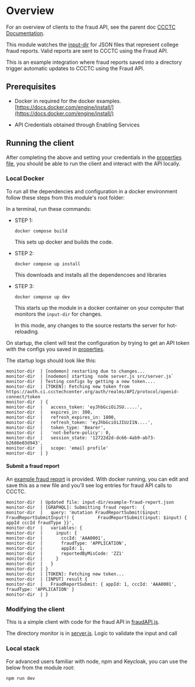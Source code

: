 # Overview

For an overview of clients to the fraud API, see the parent doc [CCCTC Documentation](../README.md#ccctc-documentation).

This module watches the [input-dir](./input-dir/) for JSON files that represent college fraud reports.  Valid reports are sent to CCCTC using the Fraud API.

This is an example integration where fraud reports saved into a directory trigger automatic updates to CCCTC using the Fraud API.


## Prerequisites 

   - Docker in required for the docker examples. [https://docs.docker.com/engine/install/](https://docs.docker.com/engine/install/)

   - API Credentials obtained through Enabling Services

## Running the client

After completing the above and setting your credentials in the [properties file](./.env),  you should be able to run the client and interact with the API locally.

### Local Docker

To run all the dependencies and configuration in a docker environment follow these steps from this module's root folder: 

In a terminal, run these commands: 

- STEP 1: 

   `docker compose build`
   
   This sets up docker and builds the code.

- STEP 2: 

   `docker compose up install`

   This downloads and installs all the dependencoes and libraries

- STEP 3: 

   `docker compose up dev`

   This starts up the module in a docker container on your computer that monitors the `input-dir` for changes.
   
   In this mode, any changes to the source restarts the server for hot-reloading.

On startup, the client will test the configuration by trying to get an API token with the configs you saved in [properties](./.env).

The startup logs should look like this:
```
monitor-dir  | [nodemon] restarting due to changes...
monitor-dir  | [nodemon] starting `node server.js src/server.js`
monitor-dir  | Testing configs by getting a new token....
monitor-dir  | [TOKEN]: Fetching new token from https://auth.ci.ccctechcenter.org/auth/realms/API/protocol/openid-connect/token
monitor-dir  | {
monitor-dir  |   access_token: 'eyJhbGciOiJSU.....',
monitor-dir  |   expires_in: 300,
monitor-dir  |   refresh_expires_in: 1800,
monitor-dir  |   refresh_token: 'eyJhbGciOiJIUzI1N....',
monitor-dir  |   token_type: 'Bearer',
monitor-dir  |   'not-before-policy': 0,
monitor-dir  |   session_state: '12722d2d-dc66-4ab9-ab73-b2680e03d943',
monitor-dir  |   scope: 'email profile'
monitor-dir  | }

```

#### Submit a fraud report

An [example fraud report](./input-dir/example-fraud-report.json) is provided.  With docker running, you can edit and save this as a new file and you'll see log entries for fraud API calls to CCCTC.

```
monitor-dir  | Updated file: input-dir/example-fraud-report.json
monitor-dir  | [GRAPHQL]: Submitting fraud report:  {
monitor-dir  |   query: 'mutation FraudReportSubmit($input: FraudReportSubmitInput!) {         FraudReportSubmit(input: $input) { appId cccId fraudType }}',
monitor-dir  |   variables: {
monitor-dir  |     input: {
monitor-dir  |       cccId: 'AAA0001',
monitor-dir  |       fraudType: 'APPLICATION',
monitor-dir  |       appId: 1,
monitor-dir  |       reportedByMisCode: 'ZZ1'
monitor-dir  |     }
monitor-dir  |   }
monitor-dir  | }
monitor-dir  | [TOKEN]: Fetching new token...
monitor-dir  | [INPUT] result {
monitor-dir  |   FraudReportSubmit: { appId: 1, cccId: 'AAA0001', fraudType: 'APPLICATION' }
monitor-dir  | }
```

### Modifying the client

This is a simple client with code for the fraud API in [fraudAPI.js](./src/fraudAPI.js).

The directory monitor is in [server.js](./src/server.js).  Logic to validate the input and call 

### Local stack

For advanced users familiar with node, npm and Keycloak, you can use the below from the module root: 

`npm run dev`
